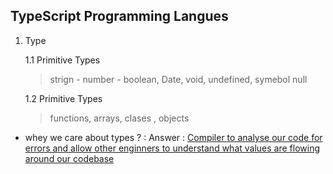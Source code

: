 ## TypeScript Programming Langues

1. Type

    1.1 Primitive Types

    >strign - number - boolean, Date, void, undefined, symebol null  

    1.2 Primitive Types

    >functions, arrays, clases , objects

* whey we care about types ? : Answer : [Compiler to analyse our code for errors and allow other enginners to understand what values are flowing around our codebase ](#noted)


